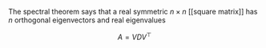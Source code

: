 The spectral theorem says that a real symmetric $n \times n$ [[square matrix]] has $n$ orthogonal eigenvectors and real eigenvalues

$$
A = V D V^\top
$$